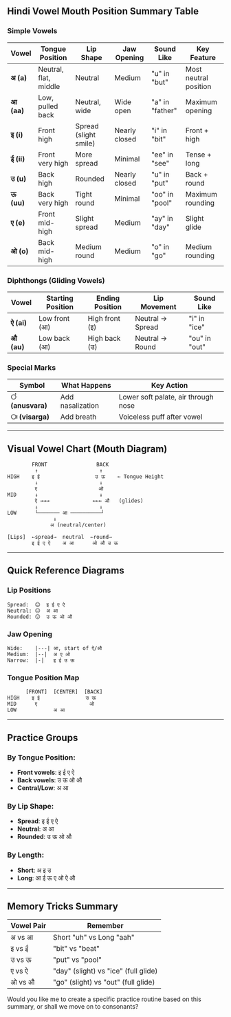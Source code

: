 ## **Hindi Vowel Mouth Position Summary Table**

### **Simple Vowels**

| Vowel | Tongue Position | Lip Shape | Jaw Opening | Sound Like | Key Feature |
|-------|----------------|-----------|-------------|------------|-------------|
| **अ (a)** | Neutral, flat, middle | Neutral | Medium | "u" in "but" | Most neutral position |
| **आ (aa)** | Low, pulled back | Neutral, wide | Wide open | "a" in "father" | Maximum opening |
| **इ (i)** | Front high | Spread (slight smile) | Nearly closed | "i" in "bit" | Front + high |
| **ई (ii)** | Front very high | More spread | Minimal | "ee" in "see" | Tense + long |
| **उ (u)** | Back high | Rounded | Nearly closed | "u" in "put" | Back + round |
| **ऊ (uu)** | Back very high | Tight round | Minimal | "oo" in "pool" | Maximum rounding |
| **ए (e)** | Front mid-high | Slight spread | Medium | "ay" in "day" | Slight glide |
| **ओ (o)** | Back mid-high | Medium round | Medium | "o" in "go" | Medium rounding |

### **Diphthongs (Gliding Vowels)**

| Vowel | Starting Position | Ending Position | Lip Movement | Sound Like |
|-------|-------------------|-----------------|--------------|------------|
| **ऐ (ai)** | Low front (आ) | High front (इ) | Neutral → Spread | "i" in "ice" |
| **औ (au)** | Low back (आ) | High back (उ) | Neutral → Round | "ou" in "out" |

### **Special Marks**

| Symbol | What Happens | Key Action |
|--------|--------------|------------|
| **ं (anusvara)** | Add nasalization | Lower soft palate, air through nose |
| **ः (visarga)** | Add breath | Voiceless puff after vowel |

---

## **Visual Vowel Chart (Mouth Diagram)**

```
        FRONT                BACK
         ↑                    ↑
HIGH    इ ई                  उ ऊ    ← Tongue Height
         ↓                    ↓
         ए                    ओ
MID      ↓                    ↓
         ऐ →→→              ←←← औ   (glides)
         ↓                    ↓
LOW      └─────── आ ──────────┘
               ↓
              अ (neutral/center)

[Lips]  ←spread→  neutral  ←round→
        इ ई ए ऐ    अ आ      ओ औ उ ऊ
```

---

## **Quick Reference Diagrams**

### **Lip Positions**
```
Spread:  😊  इ ई ए ऐ
Neutral: 😐  अ आ  
Rounded: 😗  उ ऊ ओ औ
```

### **Jaw Opening**
```
Wide:    |---| आ, start of ऐ/औ
Medium:  |--|  अ ए ओ
Narrow:  |-|   इ ई उ ऊ
```

### **Tongue Position Map**
```
      [FRONT]  [CENTER]  [BACK]
HIGH    इ ई               उ ऊ
MID      ए                 ओ
LOW            अ आ
```

---

## **Practice Groups**

### **By Tongue Position:**
- **Front vowels**: इ ई ए ऐ
- **Back vowels**: उ ऊ ओ औ  
- **Central/Low**: अ आ

### **By Lip Shape:**
- **Spread**: इ ई ए ऐ
- **Neutral**: अ आ
- **Rounded**: उ ऊ ओ औ

### **By Length:**
- **Short**: अ इ उ
- **Long**: आ ई ऊ ए ओ ऐ औ

---

## **Memory Tricks Summary**

| Vowel Pair | Remember |
|------------|----------|
| अ vs आ | Short "uh" vs Long "aah" |
| इ vs ई | "bit" vs "beat" |
| उ vs ऊ | "put" vs "pool" |
| ए vs ऐ | "day" (slight) vs "ice" (full glide) |
| ओ vs औ | "go" (slight) vs "out" (full glide) |

Would you like me to create a specific practice routine based on this summary, or shall we move on to consonants?